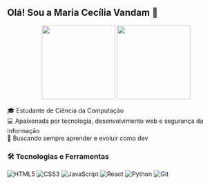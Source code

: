 ## Olá! Sou a Maria Cecília Vandam 👋

<p align="center">
  <img height="170" src="https://github-readme-stats.vercel.app/api?username=MCyssa&show_icons=true&theme=radical&count_private=true" />
  <img height="170" src="https://github-readme-stats.vercel.app/api/top-langs/?username=MCyssa&layout=compact&theme=radical" />
</p>


🎓 Estudante de Ciência da Computação  
💻 Apaixonada por tecnologia, desenvolvimento web e segurança da informação  
🚀 Buscando sempre aprender e evoluir como dev

### 🛠️ Tecnologias e Ferramentas

![HTML5](https://img.shields.io/badge/-HTML5-333?style=flat-square&logo=html5&logoColor=E34F26)
![CSS3](https://img.shields.io/badge/-CSS3-333?style=flat-square&logo=css3&logoColor=1572B6)
![JavaScript](https://img.shields.io/badge/-JavaScript-333?style=flat-square&logo=javascript)
![React](https://img.shields.io/badge/-React-333?style=flat-square&logo=react)
![Python](https://img.shields.io/badge/-Python-333?style=flat-square&logo=python)
![Git](https://img.shields.io/badge/-Git-333?style=flat-square&logo=git)
